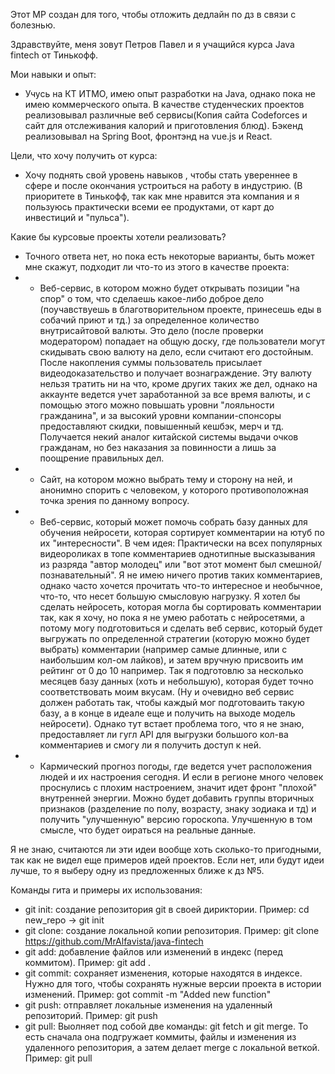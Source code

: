 Этот МР создан для того, чтобы отложить дедлайн по дз в связи с болезнью.

Здравствуйте, меня зовут Петров Павел и я учащийся курса Java fintech от Тинькофф. 

Мои навыки и опыт:
- Учусь на КТ ИТМО, имею опыт разработки на Java, однако пока не имею коммерческого опыта. В качестве студенческих проектов реализовывал различные веб сервисы(Копия сайта Codeforces и сайт для отслеживания калорий и приготовления блюд). Бэкенд реализовывал на Spring Boot, фронтэнд на vue.js и React.

Цели, что хочу получить от курса:
- Хочу поднять свой уровень навыков , чтобы стать увереннее в сфере и после окончания устроиться на работу в индустрию. (В приоритете в Тинькофф, так как мне нравится эта компания и я пользуюсь практически всеми ее продуктами, от карт до инвестиций и "пульса"). 

Какие бы курсовые проекты хотели реализовать?
- Точного ответа нет, но пока есть некоторые варианты, быть может мне скажут, подходит ли что-то из этого в качестве проекта:
- - Веб-сервис, в котором можно будет открывать позиции "на спор" о том, что сделаешь какое-либо доброе дело (поучавствуешь в благотворительном проекте, принесешь еды в собачий приют и тд.) за определенное количество внутрисайтовой валюты. Это дело (после проверки модератором) попадает на общую доску, где пользователи могут скидывать свою валюту на дело, если считают его достойным. После накопления суммы пользователь присылает видеодоказательство и получает вознаграждение. Эту валюту нельзя тратить ни на что, кроме других таких же дел, однако на аккаунте ведется учет заработанной за все время валюты, и с помощью этого можно повышать уровни "лояльности гражданина", и за высокий уровни компании-спонсоры предоставляют скидки, повышенный кешбэк, мерч и тд. Получается некий аналог китайской системы выдачи очков гражданам, но без наказания за повинности а лишь за поощрение правильных дел. 
- - Сайт, на котором можно выбрать тему и сторону на ней, и анонимно спорить с человеком, у которого противоположная точка зрения по данному вопросу.
- - Веб-сервис, который может помочь собрать базу данных для обучения нейросети, которая сортирует комментарии на ютуб по их "интересности". В чем идея: Практически на всех популярных видеороликах в топе комментариев однотипные высказывания из разряда "автор молодец" или "вот этот момент был смешной/познавательный". Я не имею ничего против таких комментариев, однако часто хочется прочитать что-то интересное и необычное, что-то, что несет большую смысловую нагрузку. Я хотел бы сделать нейросеть, которая могла бы сортировать комментарии так, как я хочу, но пока я не умею работать с нейросетями, а потому могу подготовиться и сделать веб сервис, который будет выгружать по определенной стратегии (которую можно будет выбрать) комментарии (например самые длинные, или с наибольшим кол-ом лайков), и затем вручную присвоить им рейтинг от 0 до 10 например. Так я подготовлю за несколько месяцев базу данных (хоть и небольшую), которая будет точно соответствовать моим вкусам. (Ну и очевидно веб сервис должен работать так, чтобы каждый мог подготоваить такую базу, а в конце в идеале еще и получить на выходе модель нейросети). Однако тут встает проблема того, что я не знаю, предоставляет ли гугл API для выгрузки большого кол-ва комментариев и смогу ли я получить доступ к ней.
- - Кармический прогноз погоды, где ведется учет расположения людей и их настроения сегодня. И если в регионе много человек проснулись с плохим настроением, значит идет фронт "плохой" внутренней энергии. Можно будет добавить группы вторичных признаков (разделение по полу, возрасту, знаку зодиака и тд) и получить "улучшенную" версию гороскопа. Улучшенную в том смысле, что будет оираться на реальные данные.

Я не знаю, считаются ли эти идеи вообще хоть сколько-то пригодными, так как не видел еще примеров идей проектов. Если нет, или будут идеи лучше, то я выберу одну из предложенных ближе к дз №5.

Команды гита и примеры их использования:
- git init: создание репозитория git в своей дириктории. Пример: cd new_repo -> git init 
- git clone: создание локальной копии репозитория. Пример: git clone https://github.com/MrAlfavista/java-fintech
- git add: добавление файлов или изменений в индекс (перед коммитом). Пример: git add .
- git commit: сохраняет изменения, которые находятся в индексе. Нужно для того, чтобы сохранять нужные версии проекта в истории изменений. Пример: got commit -m "Added new function"
- git push: отправляет локальные изменения на удаленный репозиторий. Пример: git push
- git pull: Выолняет под собой две команды: git fetch и git merge. То есть сначала она подгружает коммиты, файлы и изменения из удаленного репозитория, а затем делает merge с локальной веткой. Пример: git pull